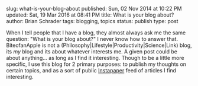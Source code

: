 slug: what-is-your-blog-about
published: Sun, 02 Nov 2014 at 10:22 PM
updated: Sat, 19 Mar 2016 at 08:41 PM
title: What is your blog about?
author: Brian Schrader
tags: blogging, topics
status: publish
type: post

When I tell people that I have a blog, they almost always ask me the same question: "What is your blog about?" I never know how to answer that. BiteofanApple is not a (Philosophy|Lifestyle|Productivity|Science|Link) blog, its _my_ blog and its about whatever interests me. A given post could be about anything... as long as I find it interesting. Though to be a little more specific, I use this blog for 2 primary purposes: to publish my thoughts on certain topics, and as a sort of public [Instapaper][1] feed of articles I find interesting. 

[1]: http://instapaper.com
